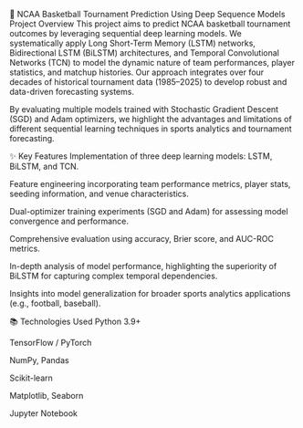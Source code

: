 🏀 NCAA Basketball Tournament Prediction Using Deep Sequence Models
Project Overview
This project aims to predict NCAA basketball tournament outcomes by leveraging sequential deep learning models. We systematically apply Long Short-Term Memory (LSTM) networks, Bidirectional LSTM (BiLSTM) architectures, and Temporal Convolutional Networks (TCN) to model the dynamic nature of team performances, player statistics, and matchup histories. Our approach integrates over four decades of historical tournament data (1985–2025) to develop robust and data-driven forecasting systems.

By evaluating multiple models trained with Stochastic Gradient Descent (SGD) and Adam optimizers, we highlight the advantages and limitations of different sequential learning techniques in sports analytics and tournament forecasting.


✨ Key Features
Implementation of three deep learning models: LSTM, BiLSTM, and TCN.

Feature engineering incorporating team performance metrics, player stats, seeding information, and venue characteristics.

Dual-optimizer training experiments (SGD and Adam) for assessing model convergence and performance.

Comprehensive evaluation using accuracy, Brier score, and AUC-ROC metrics.

In-depth analysis of model performance, highlighting the superiority of BiLSTM for capturing complex temporal dependencies.

Insights into model generalization for broader sports analytics applications (e.g., football, baseball).

📚 Technologies Used
Python 3.9+

TensorFlow / PyTorch

NumPy, Pandas

Scikit-learn

Matplotlib, Seaborn

Jupyter Notebook



